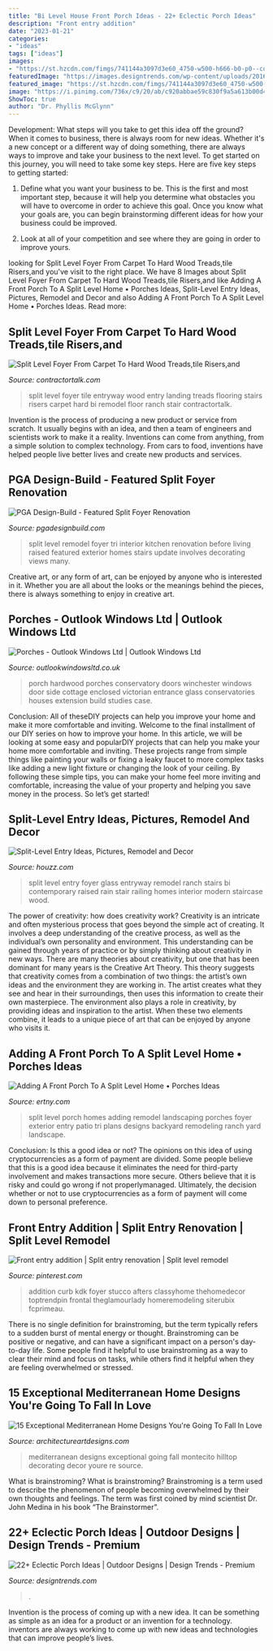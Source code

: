 ```yaml
---
title: "Bi Level House Front Porch Ideas - 22+ Eclectic Porch Ideas"
description: "Front entry addition"
date: "2023-01-21"
categories:
- "ideas"
tags: ["ideas"]
images:
- "https://st.hzcdn.com/fimgs/741144a3097d3e60_4750-w500-h666-b0-p0--contemporary-entry.jpg"
featuredImage: "https://images.designtrends.com/wp-content/uploads/2016/04/01123848/Porch-Dining-Area-Designs.jpg"
featured_image: "https://st.hzcdn.com/fimgs/741144a3097d3e60_4750-w500-h666-b0-p0--contemporary-entry.jpg"
image: "https://i.pinimg.com/736x/c9/20/ab/c920abbae59c830f9a5a613b00d47790.jpg"
ShowToc: true
author: "Dr. Phyllis McGlynn"
---
```



Development: What steps will you take to get this idea off the ground?
When it comes to business, there is always room for new ideas. Whether it's a new concept or a different way of doing something, there are always ways to improve and take your business to the next level. To get started on this journey, you will need to take some key steps. Here are five key steps to getting started:
1. Define what you want your business to be. This is the first and most important step, because it will help you determine what obstacles you will have to overcome in order to achieve this goal. Once you know what your goals are, you can begin brainstorming different ideas for how your business could be improved.

2. Look at all of your competition and see where they are going in order to improve yours.

	

		
looking for Split Level Foyer From Carpet To Hard Wood Treads,tile Risers,and you've visit to the right place. We have 8 Images about Split Level Foyer From Carpet To Hard Wood Treads,tile Risers,and like Adding A Front Porch To A Split Level Home • Porches Ideas, Split-Level Entry Ideas, Pictures, Remodel and Decor and also Adding A Front Porch To A Split Level Home • Porches Ideas. Read more:
		
    
## Split Level Foyer From Carpet To Hard Wood Treads,tile Risers,and

<img loading=lazy src="https://www.contractortalk.com/attachments/f27/66645d1330224035-split-level-foyer-carpet-hard-wood-treads-tile-risers-landing-img_3655.jpg" onerror="this.onerror=null;this.src='https://tse3.mm.bing.net/th?id=OIP.0t1TnP2qOibQmQ9WSD2CMgHaJ4&amp;pid=15.1';" alt="Split Level Foyer From Carpet To Hard Wood Treads,tile Risers,and">

_Source: contractortalk.com_

>split level foyer tile entryway wood entry landing treads flooring stairs risers carpet hard bi remodel floor ranch stair contractortalk. 

	

Invention is the process of producing a new product or service from scratch. It usually begins with an idea, and then a team of engineers and scientists work to make it a reality. Inventions can come from anything, from a simple solution to complex technology. From cars to food, inventions have helped people live better lives and create new products and services.

    
## PGA Design-Build - Featured Split Foyer Renovation

<img loading=lazy src="http://www.pgadesignbuild.com/photos/featured_split_foyer/after_interior_800.jpg" onerror="this.onerror=null;this.src='https://tse4.mm.bing.net/th?id=OIP.DczesL7_oaYgCNR53CsSsAHaEn&amp;pid=15.1';" alt="PGA Design-Build - Featured Split Foyer Renovation">

_Source: pgadesignbuild.com_

>split level remodel foyer tri interior kitchen renovation before living raised featured exterior homes stairs update involves decorating views many. 

	

Creative art, or any form of art, can be enjoyed by anyone who is interested in it. Whether you are all about the looks or the meanings behind the pieces, there is always something to enjoy in creative art.

    
## Porches - Outlook Windows Ltd | Outlook Windows Ltd

<img loading=lazy src="https://www.outlookwindowsltd.co.uk/wp-content/gallery/porches/porch-hardwood-winchester.jpg" onerror="this.onerror=null;this.src='https://tse2.mm.bing.net/th?id=OIP.CLfdp4fZVp_ia2YC1cjnsQHaJ4&amp;pid=15.1';" alt="Porches - Outlook Windows Ltd | Outlook Windows Ltd">

_Source: outlookwindowsltd.co.uk_

>porch hardwood porches conservatory doors winchester windows door side cottage enclosed victorian entrance glass conservatories houses extension build studies case. 

	

Conclusion: All of theseDIY projects can help you improve your home and make it more comfortable and inviting.
Welcome to the final installment of our DIY series on how to improve your home. In this article, we will be looking at some easy and popularDIY projects that can help you make your home more comfortable and inviting. These projects range from simple things like painting your walls or fixing a leaky faucet to more complex tasks like adding a new light fixture or changing the look of your ceiling. By following these simple tips, you can make your home feel more inviting and comfortable, increasing the value of your property and helping you save money in the process. So let’s get started!

    
## Split-Level Entry Ideas, Pictures, Remodel And Decor

<img loading=lazy src="https://st.hzcdn.com/fimgs/741144a3097d3e60_4750-w500-h666-b0-p0--contemporary-entry.jpg" onerror="this.onerror=null;this.src='https://tse2.mm.bing.net/th?id=OIP.6shHybgXkbCa8jMmeGZ5jgHaJ3&amp;pid=15.1';" alt="Split-Level Entry Ideas, Pictures, Remodel and Decor">

_Source: houzz.com_

>split level entry foyer glass entryway remodel ranch stairs bi contemporary raised rain stair railing homes interior modern staircase wood. 

	

The power of creativity: how does creativity work?
Creativity is an intricate and often mysterious process that goes beyond the simple act of creating. It involves a deep understanding of the creative process, as well as the individual’s own personality and environment. This understanding can be gained through years of practice or by simply thinking about creativity in new ways.
There are many theories about creativity, but one that has been dominant for many years is the Creative Art Theory. This theory suggests that creativity comes from a combination of two things: the artist’s own ideas and the environment they are working in. The artist creates what they see and hear in their surroundings, then uses this information to create their own masterpiece. The environment also plays a role in creativity, by providing ideas and inspiration to the artist. When these two elements combine, it leads to a unique piece of art that can be enjoyed by anyone who visits it.

    
## Adding A Front Porch To A Split Level Home • Porches Ideas

<img loading=lazy src="https://ertny.com/wp-content/uploads/2018/08/adding-front-porch-to-split-level-home-home-design-ideas-within-dimensions-1744-x-1182-630x380.jpg" onerror="this.onerror=null;this.src='https://tse3.mm.bing.net/th?id=OIP.dY5jYQYOTKbbPGaIbPm-_QHaEd&amp;pid=15.1';" alt="Adding A Front Porch To A Split Level Home • Porches Ideas">

_Source: ertny.com_

>split level porch homes adding remodel landscaping porches foyer exterior entry patio tri plans designs backyard remodeling ranch yard landscape. 

	

Conclusion: Is this a good idea or not?
The opinions on this idea of using cryptocurrencies as a form of payment are divided. Some people believe that this is a good idea because it eliminates the need for third-party involvement and makes transactions more secure. Others believe that it is risky and could go wrong if not properlymanaged. Ultimately, the decision whether or not to use cryptocurrencies as a form of payment will come down to personal preference.

    
## Front Entry Addition | Split Entry Renovation | Split Level Remodel

<img loading=lazy src="https://i.pinimg.com/736x/c9/20/ab/c920abbae59c830f9a5a613b00d47790.jpg" onerror="this.onerror=null;this.src='https://tse1.mm.bing.net/th?id=OIP.WC6G1jHBvdJzH7wjLsPe-wHaOb&amp;pid=15.1';" alt="Front entry addition | Split entry renovation | Split level remodel">

_Source: pinterest.com_

>addition curb kdk foyer stucco afters classyhome thehomedecor toptrendpin frontal theglamourlady homeremodeling siterubix fcprimeau. 

	

There is no single definition for brainstroming, but the term typically refers to a sudden burst of mental energy or thought. Brainstroming can be positive or negative, and can have a significant impact on a person's day-to-day life. Some people find it helpful to use brainstroming as a way to clear their mind and focus on tasks, while others find it helpful when they are feeling overwhelmed or stressed.

    
## 15 Exceptional Mediterranean Home Designs You&#039;re Going To Fall In Love

<img loading=lazy src="https://www.architectureartdesigns.com/wp-content/uploads/2016/08/15-Exceptional-Mediterranean-Home-Designs-Youre-Going-To-Fall-In-Love-With-Part-2-15.jpg" onerror="this.onerror=null;this.src='https://tse4.mm.bing.net/th?id=OIP.49FlkvaqeEUneh1tEkEglQHaE_&amp;pid=15.1';" alt="15 Exceptional Mediterranean Home Designs You&#039;re Going To Fall In Love">

_Source: architectureartdesigns.com_

>mediterranean designs exceptional going fall montecito hilltop decorating decor youre re source. 

	

What is brainstroming?
What is brainstroming? Brainstroming is a term used to describe the phenomenon of people becoming overwhelmed by their own thoughts and feelings. The term was first coined by mind scientist Dr. John Medina in his book “The Brainstormer”.

    
## 22+ Eclectic Porch Ideas | Outdoor Designs | Design Trends - Premium

<img loading=lazy src="https://images.designtrends.com/wp-content/uploads/2016/04/01123848/Porch-Dining-Area-Designs.jpg" onerror="this.onerror=null;this.src='https://tse4.mm.bing.net/th?id=OIP.tpbXrR477Q4RiaDWnl9cIQHaE8&amp;pid=15.1';" alt="22+ Eclectic Porch Ideas | Outdoor Designs | Design Trends - Premium">

_Source: designtrends.com_

>. 

	

Invention is the process of coming up with a new idea. It can be something as simple as an idea for a product or an invention for a technology. inventors are always working to come up with new ideas and technologies that can improve people’s lives.

